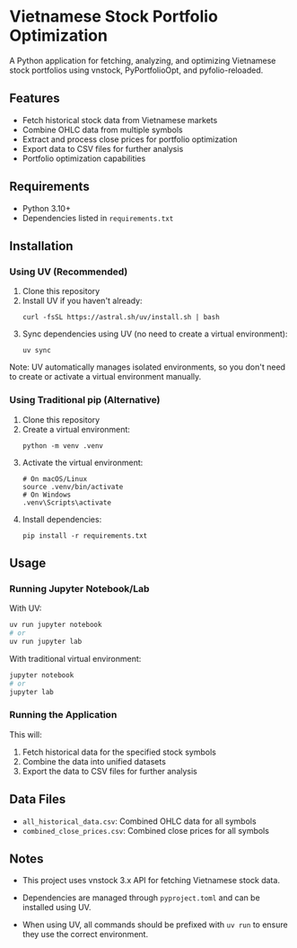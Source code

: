# Vietnamese Stock Portfolio Optimization

A Python application for fetching, analyzing, and optimizing Vietnamese stock portfolios using vnstock, PyPortfolioOpt, and pyfolio-reloaded.

## Features

- Fetch historical stock data from Vietnamese markets
- Combine OHLC data from multiple symbols
- Extract and process close prices for portfolio optimization
- Export data to CSV files for further analysis
- Portfolio optimization capabilities

## Requirements

- Python 3.10+
- Dependencies listed in `requirements.txt`

## Installation

### Using UV (Recommended)

1. Clone this repository
2. Install UV if you haven't already:
   ```
   curl -fsSL https://astral.sh/uv/install.sh | bash
   ```
3. Sync dependencies using UV (no need to create a virtual environment):
   ```
   uv sync
   ```

Note: UV automatically manages isolated environments, so you don't need to create or activate a virtual environment manually.

### Using Traditional pip (Alternative)

1. Clone this repository
2. Create a virtual environment:
   ```
   python -m venv .venv
   ```
3. Activate the virtual environment:
   ```
   # On macOS/Linux
   source .venv/bin/activate
   # On Windows
   .venv\Scripts\activate
   ```
4. Install dependencies:
   ```
   pip install -r requirements.txt
   ```

## Usage

### Running Jupyter Notebook/Lab

With UV:
```bash
uv run jupyter notebook
# or
uv run jupyter lab
```

With traditional virtual environment:
```bash
jupyter notebook
# or
jupyter lab
```

### Running the Application

This will:
1. Fetch historical data for the specified stock symbols
2. Combine the data into unified datasets
3. Export the data to CSV files for further analysis

## Data Files

- `all_historical_data.csv`: Combined OHLC data for all symbols
- `combined_close_prices.csv`: Combined close prices for all symbols

## Notes

- This project uses vnstock 3.x API for fetching Vietnamese stock data.
- Dependencies are managed through `pyproject.toml` and can be installed using UV.

- When using UV, all commands should be prefixed with `uv run` to ensure they use the correct environment.
